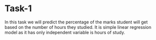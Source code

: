 # Task-1
In this task we will predict the percentage of the marks student will get based on the number of hours they studied. It is simple linear regression model as it has only independent variable is hours of study.

